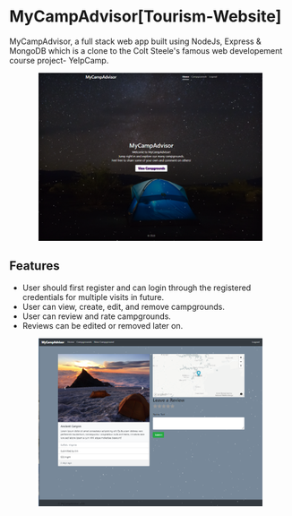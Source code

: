 # MyCampAdvisor[Tourism-Website]
MyCampAdvisor, a full stack web app built using NodeJs, Express & MongoDB which is a clone to the Colt Steele's famous web developement course project- YelpCamp.

<p align="center">
<img src="https://github.com/Ankitabit3496/MyCampAdvisor/blob/main/Images/Image_1.png" height="300" width="400">
</p>

## Features
- User should first register and can login through the registered credentials for multiple visits in future.
- User can view, create, edit, and remove campgrounds.
- User can review and rate campgrounds.
- Reviews can be edited or removed later on.

<p align="center">
<img src=https://github.com/Ankitabit3496/MyCampAdvisor/blob/main/Images/Image_2.png height="300" width="400">
</p>
